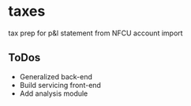 # taxes
tax prep for p&l statement from NFCU account import

## ToDos
- Generalized back-end
- Build servicing front-end
- Add analysis module